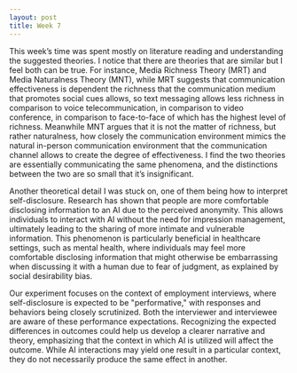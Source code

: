 ```yaml
---
layout: post
title: Week 7
---
```

This week’s time was spent mostly on literature reading and understanding the suggested theories. I notice that there are theories that are similar but I feel both can be true. For instance, Media Richness Theory (MRT) and Media Naturalness Theory (MNT), while MRT suggests that communication effectiveness is dependent the richness that the communication medium that promotes social cues allows, so text messaging allows less richness in comparison to voice telecommunication, in comparison to video conference, in comparison to face-to-face of which has the highest level of richness. Meanwhile MNT argues that it is not the matter of richness, but rather naturalness, how closely the communication environment mimics the natural in-person communication environment that the communication channel allows to create the degree of effectiveness. I find the two theories are essentially communicating the same phenomena, and the distinctions between the two are so small that it’s insignificant. 

Another theoretical detail I was stuck on, one of them being how to interpret self-disclosure. Research has shown that people are more comfortable disclosing information to an AI due to the perceived anonymity. This allows individuals to interact with AI without the need for impression management, ultimately leading to the sharing of more intimate and vulnerable information. This phenomenon is particularly beneficial in healthcare settings, such as mental health, where individuals may feel more comfortable disclosing information that might otherwise be embarrassing when discussing it with a human due to fear of judgment, as explained by social desirability bias.

Our experiment focuses on the context of employment interviews, where self-disclosure is expected to be "performative," with responses and behaviors being closely scrutinized. Both the interviewer and interviewee are aware of these performance expectations. Recognizing the expected differences in outcomes could help us develop a clearer narrative and theory, emphasizing that the context in which AI is utilized will affect the outcome. While AI interactions may yield one result in a particular context, they do not necessarily produce the same effect in another.
